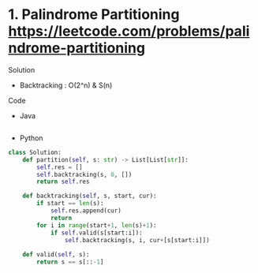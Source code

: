 # 1. Palindrome Partitioning https://leetcode.com/problems/palindrome-partitioning

Solution

- Backtracking : O(2^n) & S(n)

Code

- Java

```java

```

- Python

```python
class Solution:
    def partition(self, s: str) -> List[List[str]]:
        self.res = []
        self.backtracking(s, 0, [])
        return self.res

    def backtracking(self, s, start, cur):
        if start == len(s):
            self.res.append(cur)
            return
        for i in range(start+1, len(s)+1):
            if self.valid(s[start:i]):
                self.backtracking(s, i, cur+[s[start:i]])
    
    def valid(self, s):
        return s == s[::-1]
```